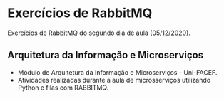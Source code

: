# Exercícios de RabbitMQ 

Exercícios de RabbitMQ do segundo dia de aula (05/12/2020).

## Arquitetura da Informação e Microserviços

- Módulo de Arquitetura da Informação e Microserviços - Uni-FACEF.
- Atividades realizadas durante a aula de microsserviços utilizando Python e filas com RABBITMQ.
